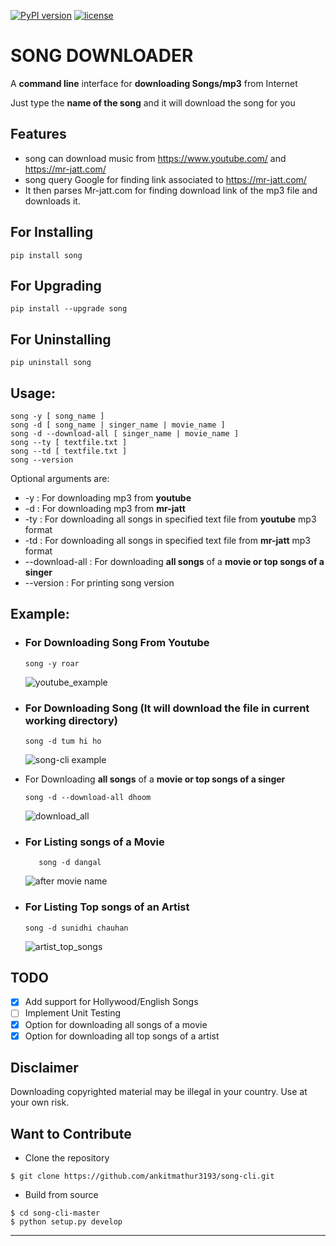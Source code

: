 [![PyPI version](https://badge.fury.io/py/song.svg)](https://badge.fury.io/py/song)
[![license](https://img.shields.io/github/license/mashape/apistatus.svg)](https://github.com/ankitmathur3193/song-cli/blob/master/LICENSE)
# SONG DOWNLOADER #
A **command line** interface for **downloading Songs/mp3** from Internet

Just type the **name of the song** and it will download the song for you

## Features ##
* song can download music from https://www.youtube.com/ and https://mr-jatt.com/
* song query Google for finding link associated to https://mr-jatt.com/
* It then parses Mr-jatt.com for finding download link of the mp3 file and downloads it.
## For Installing ##
```
pip install song
```
## For Upgrading ##
```
pip install --upgrade song
```
## For Uninstalling ##
```
pip uninstall song
```
## Usage: ##
```
song -y [ song_name ]
song -d [ song_name | singer_name | movie_name ]
song -d --download-all [ singer_name | movie_name ]
song --ty [ textfile.txt ]
song --td [ textfile.txt ]
song --version
```
Optional arguments are:
* -y : For downloading mp3 from **youtube**
* -d : For downloading mp3 from **mr-jatt**
* -ty : For downloading all songs in specified text file from **youtube** mp3 format
* -td : For downloading all songs in specified text file from **mr-jatt** mp3 format
* --download-all : For downloading **all songs** of a **movie or top songs of a singer**
* --version : For printing song version

## Example: ##
* ### For Downloading Song From Youtube ###
    ```
    song -y roar
    ```

     ![youtube_example](https://cloud.githubusercontent.com/assets/15183662/26529632/28499f54-43e1-11e7-87a6-f4c0c3e2fd0b.png)

* ### For Downloading Song (It will download the file in current working directory) ###
    ```
    song -d tum hi ho
    ```

    ![song-cli example](https://cloud.githubusercontent.com/assets/15183662/26523026/cdc7d2e6-432a-11e7-941b-76fa9c465093.png)

* For Downloading **all songs** of a **movie or top songs of a singer**
    ```
    song -d --download-all dhoom  
   ```

    ![download_all](https://cloud.githubusercontent.com/assets/15183662/26556972/929c1c12-44bb-11e7-8fbc-48b389de7a82.png)

* ### For Listing songs of a Movie
  ```
     song -d dangal
  ```

    ![after movie name](https://cloud.githubusercontent.com/assets/15183662/26523019/b009e7b2-432a-11e7-8241-919f95c993bf.png)


 * ### For Listing Top songs of an Artist ###
    ```
    song -d sunidhi chauhan     
    ```

    ![artist_top_songs](https://cloud.githubusercontent.com/assets/15183662/26523023/c1a272dc-432a-11e7-85e7-1757a40da341.png)

## TODO ##
- [X] Add support for Hollywood/English Songs
- [ ] Implement Unit Testing
- [X] Option for downloading all songs of a movie
- [X] Option for downloading all top songs of a artist

## Disclaimer ##

Downloading copyrighted material may be illegal in your country. Use at your own risk.

## Want to Contribute ##
- Clone the repository

```
$ git clone https://github.com/ankitmathur3193/song-cli.git
```

 - Build from source

```
$ cd song-cli-master
$ python setup.py develop
```






----------------------------------------------------
